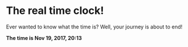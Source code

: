 # The real time clock!

Ever wanted to know what the time is? Well, your journey is about to end!

**The time is Nov 19, 2017, 20:13**